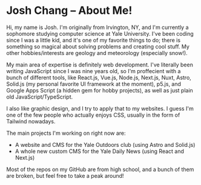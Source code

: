 # Josh Chang – About Me!

Hi, my name is Josh. I'm originally from Irvington, NY, and I'm currently a sophomore studying computer science at Yale University. I've been coding since I was a little kid, and it's one of my favorite things to do; there is something so magical about solving problems and creating cool stuff. My other hobbies/interests are geology and meteorology (especially snow!).

My main area of expertise is definitely web development. I've literally been writing JavaScript since I was nine years old, so I'm proffecient with a bunch of different tools, like React.js, Vue.js, Node.js, Next.js, Nuxt, Astro, Solid.js (my personal favorite UI framework at the moment), p5.js, and Google Apps Script (a hidden gem for hobby projects), as well as just plain old JavaScript/TypeScript.

I also like graphic design, and I try to apply that to my websites. I guess I'm one of the few people who actually enjoys CSS, usually in the form of Tailwind nowadays.

The main projects I'm working on right now are:
- A website and CMS for the Yale Outdoors club (using Astro and Solid.js)
- A whole new custom CMS for the Yale Daily News (using React and Next.js)

Most of the repos on my GitHub are from high school, and a bunch of them are broken, but feel free to take a peak around!
